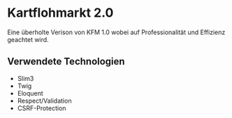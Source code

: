 # Kartflohmarkt 2.0
Eine überholte Verison von KFM 1.0 wobei auf Professionalität und Effizienz geachtet wird.

## Verwendete Technologien
* Slim3
* Twig
* Eloquent
* Respect/Validation
* CSRF-Protection